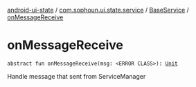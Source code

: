 [android-ui-state](../../index.md) / [com.sophoun.ui.state.service](../index.md) / [BaseService](index.md) / [onMessageReceive](./on-message-receive.md)

# onMessageReceive

`abstract fun onMessageReceive(msg: <ERROR CLASS>): `[`Unit`](https://kotlinlang.org/api/latest/jvm/stdlib/kotlin/-unit/index.html)

Handle message that sent from ServiceManager

